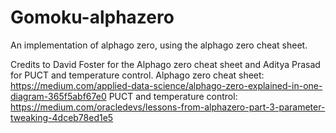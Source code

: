 # Gomoku-alphazero
An implementation of alphago zero, using the alphago zero cheat sheet.

Credits to David Foster for the Alphago zero cheat sheet and Aditya Prasad for PUCT and temperature control.
Alphago zero cheat sheet: https://medium.com/applied-data-science/alphago-zero-explained-in-one-diagram-365f5abf67e0
PUCT and temperature control: https://medium.com/oracledevs/lessons-from-alphazero-part-3-parameter-tweaking-4dceb78ed1e5
